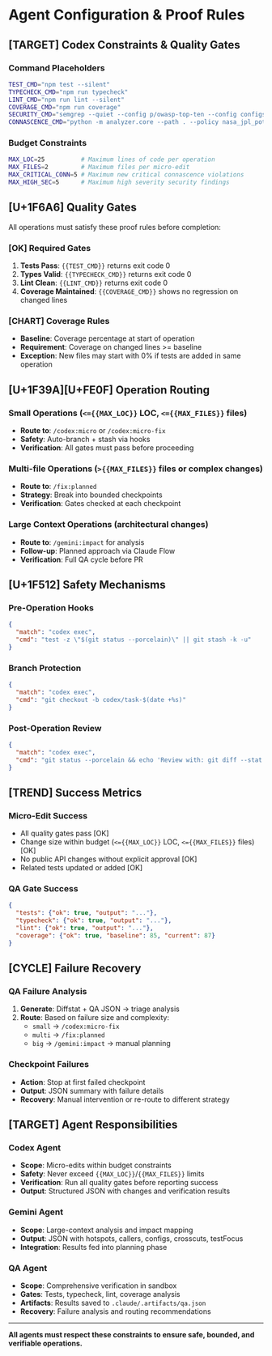 # Agent Configuration & Proof Rules

## [TARGET] Codex Constraints & Quality Gates

### Command Placeholders
```bash
TEST_CMD="npm test --silent"
TYPECHECK_CMD="npm run typecheck"
LINT_CMD="npm run lint --silent"
COVERAGE_CMD="npm run coverage"
SECURITY_CMD="semgrep --quiet --config p/owasp-top-ten --config configs/.semgrep.yml"
CONNASCENCE_CMD="python -m analyzer.core --path . --policy nasa_jpl_pot10 --format json"
```

### Budget Constraints
```bash
MAX_LOC=25          # Maximum lines of code per operation
MAX_FILES=2         # Maximum files per micro-edit
MAX_CRITICAL_CONN=5 # Maximum new critical connascence violations
MAX_HIGH_SEC=5      # Maximum high severity security findings
```

## [U+1F6A6] Quality Gates

All operations must satisfy these proof rules before completion:

### [OK] Required Gates
1. **Tests Pass**: `{{TEST_CMD}}` returns exit code 0
2. **Types Valid**: `{{TYPECHECK_CMD}}` returns exit code 0  
3. **Lint Clean**: `{{LINT_CMD}}` returns exit code 0
4. **Coverage Maintained**: `{{COVERAGE_CMD}}` shows no regression on changed lines

### [CHART] Coverage Rules
- **Baseline**: Coverage percentage at start of operation
- **Requirement**: Coverage on changed lines >= baseline
- **Exception**: New files may start with 0% if tests are added in same operation

## [U+1F39A][U+FE0F] Operation Routing

### Small Operations (`<={{MAX_LOC}}` LOC, `<={{MAX_FILES}}` files)
- **Route to**: `/codex:micro` or `/codex:micro-fix`
- **Safety**: Auto-branch + stash via hooks
- **Verification**: All gates must pass before proceeding

### Multi-file Operations (`>{{MAX_FILES}}` files or complex changes)
- **Route to**: `/fix:planned` 
- **Strategy**: Break into bounded checkpoints
- **Verification**: Gates checked at each checkpoint

### Large Context Operations (architectural changes)
- **Route to**: `/gemini:impact` for analysis
- **Follow-up**: Planned approach via Claude Flow
- **Verification**: Full QA cycle before PR

## [U+1F512] Safety Mechanisms

### Pre-Operation Hooks
```json
{
  "match": "codex exec",
  "cmd": "test -z \"$(git status --porcelain)\" || git stash -k -u"
}
```

### Branch Protection
```json
{
  "match": "codex exec", 
  "cmd": "git checkout -b codex/task-$(date +%s)"
}
```

### Post-Operation Review
```json
{
  "match": "codex exec",
  "cmd": "git status --porcelain && echo 'Review with: git diff --stat'"
}
```

## [TREND] Success Metrics

### Micro-Edit Success
- All quality gates pass [OK]
- Change size within budget (`<={{MAX_LOC}}` LOC, `<={{MAX_FILES}}` files) [OK]
- No public API changes without explicit approval [OK]
- Related tests updated or added [OK]

### QA Gate Success  
```json
{
  "tests": {"ok": true, "output": "..."},
  "typecheck": {"ok": true, "output": "..."}, 
  "lint": {"ok": true, "output": "..."},
  "coverage": {"ok": true, "baseline": 85, "current": 87}
}
```

## [CYCLE] Failure Recovery

### QA Failure Analysis
1. **Generate**: Diffstat + QA JSON -> triage analysis
2. **Route**: Based on failure size and complexity:
   - `small` -> `/codex:micro-fix`
   - `multi` -> `/fix:planned` 
   - `big` -> `/gemini:impact` -> manual planning

### Checkpoint Failures
- **Action**: Stop at first failed checkpoint
- **Output**: JSON summary with failure details
- **Recovery**: Manual intervention or re-route to different strategy

## [TARGET] Agent Responsibilities

### Codex Agent
- **Scope**: Micro-edits within budget constraints
- **Safety**: Never exceed `{{MAX_LOC}}`/`{{MAX_FILES}}` limits
- **Verification**: Run all quality gates before reporting success
- **Output**: Structured JSON with changes and verification results

### Gemini Agent  
- **Scope**: Large-context analysis and impact mapping
- **Output**: JSON with hotspots, callers, configs, crosscuts, testFocus
- **Integration**: Results fed into planning phase

### QA Agent
- **Scope**: Comprehensive verification in sandbox
- **Gates**: Tests, typecheck, lint, coverage analysis
- **Artifacts**: Results saved to `.claude/.artifacts/qa.json`
- **Recovery**: Failure analysis and routing recommendations

---

**All agents must respect these constraints to ensure safe, bounded, and verifiable operations.**